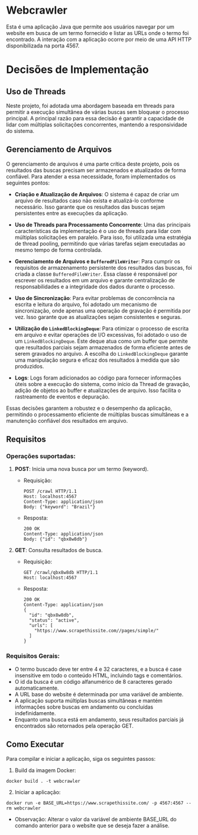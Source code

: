 # Webcrawler


Esta é uma aplicação Java que permite aos usuários navegar por um website em busca de um termo fornecido e listar as URLs onde o termo foi encontrado. A interação com a aplicação ocorre por meio de uma API HTTP disponibilizada na porta 4567.

# Decisões de Implementação

## Uso de Threads

Neste projeto, foi adotada uma abordagem baseada em threads para permitir a execução simultânea de várias buscas sem bloquear o processo principal. A principal razão para essa decisão é garantir a capacidade de lidar com múltiplas solicitações concorrentes, mantendo a responsividade do sistema.
## Gerenciamento de Arquivos

O gerenciamento de arquivos é uma parte crítica deste projeto, pois os resultados das buscas precisam ser armazenados e atualizados de forma confiável. Para atender a essa necessidade, foram implementados os seguintes pontos:

- **Criação e Atualização de Arquivos**: O sistema é capaz de criar um arquivo de resultados caso não exista e atualizá-lo conforme necessário. Isso garante que os resultados das buscas sejam persistentes entre as execuções da aplicação.

- **Uso de Threads para Processamento Concorrente**: Uma das principais características da implementação é o uso de threads para lidar com múltiplas solicitações em paralelo. Para isso, foi utilizada uma estratégia de thread pooling, permitindo que várias tarefas sejam executadas ao mesmo tempo de forma controlada.

- **Gerenciamento de Arquivos e `BufferedFileWriter`**: Para cumprir os requisitos de armazenamento persistente dos resultados das buscas, foi criada a classe `BufferedFileWriter`. Essa classe é responsável por escrever os resultados em um arquivo e garante centralização de responsabilidades e a integridade dos dados durante o processo.

- **Uso de Sincronização**: Para evitar problemas de concorrência na escrita e leitura do arquivo, foi adotado um mecanismo de sincronização, onde apenas uma operação de gravação é permitida por vez. Isso garante que as atualizações sejam consistentes e seguras.

- **Utilização do `LinkedBlockingDeque`**: Para otimizar o processo de escrita em arquivo e evitar operações de I/O excessivas, foi adotado o uso de um `LinkedBlockingDeque`. Este deque atua como um buffer que permite que resultados parciais sejam armazenados de forma eficiente antes de serem gravados no arquivo. A escolha do `LinkedBlockingDeque` garante uma manipulação segura e eficaz dos resultados à medida que são produzidos.

- **Logs**: Logs foram adicionados ao código para fornecer informações úteis sobre a execução do sistema, como início da Thread de gravação, adição de objetos ao buffer e atualizações de arquivo. Isso facilita o rastreamento de eventos e depuração.

Essas decisões garantem a robustez e o desempenho da aplicação, permitindo o processamento eficiente de múltiplas buscas simultâneas e a manutenção confiável dos resultados em arquivo.


## Requisitos

### Operações suportadas:

1. **POST**: Inicia uma nova busca por um termo (keyword).
    - Requisição:
      ```
      POST /crawl HTTP/1.1
      Host: localhost:4567
      Content-Type: application/json
      Body: {"keyword": "Brazil"}
      ```
    - Resposta:
      ```
      200 OK
      Content-Type: application/json
      Body: {"id": "qbx8w8db"}
      ```

2. **GET**: Consulta resultados de busca.
    - Requisição:
      ```
      GET /crawl/qbx8w8db HTTP/1.1
      Host: localhost:4567
      ```
    - Resposta:
      ```
      200 OK
      Content-Type: application/json
      {
        "id": "qbx8w8db",
        "status": "active",
        "urls": [
          "https://www.scrapethissite.com//pages/simple/"
        ]
      }
      ```

### Requisitos Gerais:

- O termo buscado deve ter entre 4 e 32 caracteres, e a busca é case insensitive em todo o conteúdo HTML, incluindo tags e comentários.
- O id da busca é um código alfanumérico de 8 caracteres gerado automaticamente.
- A URL base do website é determinada por uma variável de ambiente.
- A aplicação suporta múltiplas buscas simultâneas e mantém informações sobre buscas em andamento ou concluídas indefinidamente.
- Enquanto uma busca está em andamento, seus resultados parciais já encontrados são retornados pela operação GET.

## Como Executar

Para compilar e iniciar a aplicação, siga os seguintes passos:

1. Build da imagem Docker:
```
docker build . -t webcrawler
```
2. Iniciar a aplicação:
```
docker run -e BASE_URL=https://www.scrapethissite.com/ -p 4567:4567 --rm webcrawler
```   
- Observação: Alterar o valor da variável de ambiente BASE_URL do comando anterior para o website que se deseja fazer a análise.


